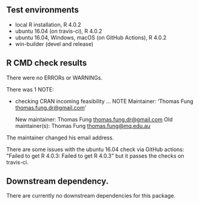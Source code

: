 ## Test environments
* local R installation, R 4.0.2
* ubuntu 16.04 (on travis-ci), R 4.0.2
* ubuntu 16.04, Windows, macOS (on GitHub Actions), R 4.0.2
* win-builder (devel and release)

## R CMD check results

There were no ERRORs or WARNINGs. 

There was 1 NOTE:

* checking CRAN incoming feasibility ... NOTE
  Maintainer: ‘Thomas Fung <thomas.fung.dr@gmail.com>’
  
  New maintainer:
    Thomas Fung <thomas.fung.dr@gmail.com>
  Old maintainer(s):
    Thomas Fung <thomas.fung@mq.edu.au>

The maintainer changed his email address. 

There are some issues with the ubuntu 16.04 check via GitHub actions: 
"Failed to get R 4.0.3: Failed to get R 4.0.3" but it passes the checks on travis-ci. 

## Downstream dependency. 

There are currently no downstream dependencies for this package.



